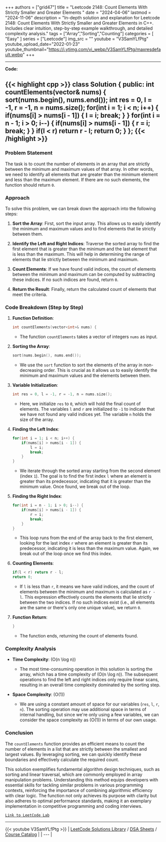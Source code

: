 
+++
authors = ["grid47"]
title = "Leetcode 2148: Count Elements With Strictly Smaller and Greater Elements "
date = "2024-04-06"
lastmod = "2024-11-06"
description = "In-depth solution and explanation for Leetcode 2148: Count Elements With Strictly Smaller and Greater Elements  in C++. Includes clear intuition, step-by-step example walkthrough, and detailed complexity analysis."
tags = ["Array","Sorting","Counting"]
categories = [
    "Easy"
]
series = ["Leetcode"]
img_src = ""
youtube = "V3SamYLfPtg"
youtube_upload_date="2022-01-23"
youtube_thumbnail="https://i.ytimg.com/vi_webp/V3SamYLfPtg/maxresdefault.webp"
+++



---
**Code:**

{{< highlight cpp >}}
class Solution {
public:
    int countElements(vector<int>& nums) {
        sort(nums.begin(), nums.end());
        int res = 0, l = -1, r = -1, n = nums.size();
        for(int i = 1; i < n; i++) {
            if(nums[i] > nums[i - 1]) {
              l = i;
              break;
            }
        }
        for(int i = n - 1; i > 0; i--) {
            if(nums[i] > nums[i - 1]) {
              r = i;
              break;
            }
        }
        if(l < r) return r - l;
        return 0;
    }
};
{{< /highlight >}}
---

### Problem Statement

The task is to count the number of elements in an array that are strictly between the minimum and maximum values of that array. In other words, we need to identify all elements that are greater than the minimum element and less than the maximum element. If there are no such elements, the function should return `0`.

### Approach

To solve this problem, we can break down the approach into the following steps:

1. **Sort the Array**: First, sort the input array. This allows us to easily identify the minimum and maximum values and to find elements that lie strictly between them.

2. **Identify the Left and Right Indices**: Traverse the sorted array to find the first element that is greater than the minimum and the last element that is less than the maximum. This will help in determining the range of elements that lie strictly between the minimum and maximum.

3. **Count Elements**: If we have found valid indices, the count of elements between the minimum and maximum can be computed by subtracting these indices. If no such indices are found, return `0`.

4. **Return the Result**: Finally, return the calculated count of elements that meet the criteria.

### Code Breakdown (Step by Step)

1. **Function Definition**:
   ```cpp
   int countElements(vector<int>& nums) {
   ```
   - The function `countElements` takes a vector of integers `nums` as input.

2. **Sorting the Array**:
   ```cpp
   sort(nums.begin(), nums.end());
   ```
   - We use the `sort` function to sort the elements of the array in non-decreasing order. This is crucial as it allows us to easily identify the minimum and maximum values and the elements between them.

3. **Variable Initialization**:
   ```cpp
   int res = 0, l = -1, r = -1, n = nums.size();
   ```
   - Here, we initialize `res` to `0`, which will hold the final count of elements. The variables `l` and `r` are initialized to `-1` to indicate that we have not found any valid indices yet. The variable `n` holds the size of the array.

4. **Finding the Left Index**:
   ```cpp
   for(int i = 1; i < n; i++) {
       if(nums[i] > nums[i - 1]) {
           l = i;
           break;
       }
   }
   ```
   - We iterate through the sorted array starting from the second element (index `1`). The goal is to find the first index `l` where an element is greater than its predecessor, indicating that it is greater than the minimum value. Once found, we break out of the loop.

5. **Finding the Right Index**:
   ```cpp
   for(int i = n - 1; i > 0; i--) {
       if(nums[i] > nums[i - 1]) {
           r = i;
           break;
       }
   }
   ```
   - This loop runs from the end of the array back to the first element, looking for the last index `r` where an element is greater than its predecessor, indicating it is less than the maximum value. Again, we break out of the loop once we find this index.

6. **Counting Elements**:
   ```cpp
   if(l < r) return r - l;
   return 0;
   ```
   - If `l` is less than `r`, it means we have valid indices, and the count of elements between the minimum and maximum is calculated as `r - l`. This expression effectively counts the elements that lie strictly between the two indices. If no such indices exist (i.e., all elements are the same or there's only one unique value), we return `0`.

7. **Function Return**:
   ```cpp
   }
   ```
   - The function ends, returning the count of elements found.

### Complexity Analysis

- **Time Complexity**: \(O(n \log n)\)
  - The most time-consuming operation in this solution is sorting the array, which has a time complexity of \(O(n \log n)\). The subsequent operations to find the left and right indices only require linear scans, resulting in an overall time complexity dominated by the sorting step.

- **Space Complexity**: \(O(1)\)
  - We are using a constant amount of space for our variables (`res`, `l`, `r`, `n`). The sorting operation may use additional space in terms of internal handling, but since we're only using a few variables, we can consider the space complexity as \(O(1)\) in terms of our own usage.

### Conclusion

The `countElements` function provides an efficient means to count the number of elements in a list that are strictly between the smallest and largest values. By leveraging sorting, we can quickly identify these boundaries and effectively calculate the required count.

This solution exemplifies fundamental algorithm design techniques, such as sorting and linear traversal, which are commonly employed in array manipulation problems. Understanding this method equips developers with essential skills for tackling similar problems in various programming contexts, reinforcing the importance of combining algorithmic efficiency with clear logic. The function not only achieves its purpose with clarity but also adheres to optimal performance standards, making it an exemplary implementation in competitive programming and coding interviews.

[`Link to LeetCode Lab`](https://leetcode.com/problems/count-elements-with-strictly-smaller-and-greater-elements/description/)

---
{{< youtube V3SamYLfPtg >}}
| [LeetCode Solutions Library](https://grid47.xyz/leetcode/) / [DSA Sheets](https://grid47.xyz/sheets/) / [Course Catalog](https://grid47.xyz/courses/) |
| --- |
